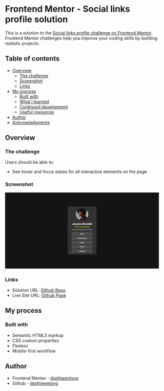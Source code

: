 # Frontend Mentor - Social links profile solution

This is a solution to the [Social links profile challenge on Frontend Mentor](https://www.frontendmentor.io/challenges/social-links-profile-UG32l9m6dQ). Frontend Mentor challenges help you improve your coding skills by building realistic projects. 

## Table of contents

- [Overview](#overview)
  - [The challenge](#the-challenge)
  - [Screenshot](#screenshot)
  - [Links](#links)
- [My process](#my-process)
  - [Built with](#built-with)
  - [What I learned](#what-i-learned)
  - [Continued development](#continued-development)
  - [Useful resources](#useful-resources)
- [Author](#author)
- [Acknowledgments](#acknowledgments)

## Overview

### The challenge

Users should be able to:

- See hover and focus states for all interactive elements on the page

### Screenshot

![](./screenshot.png)


### Links

- Solution URL: [Github Repo](https://github.com/pthieenlong/frontend-mentor/tree/main/social-links-profile-main)
- Live Site URL: [Github Page](https://pthieenlong.github.io/frontend-mentor/social-links-profile-main/)

## My process

### Built with

- Semantic HTML5 markup
- CSS custom properties
- Flexbox
- Mobile-first workflow

## Author

- Frontend Mentor - [@pthieenlong](https://www.frontendmentor.io/profile/pthieenlong)
- Github - [@pthieenlong](https://github.com/pthieenlong)
